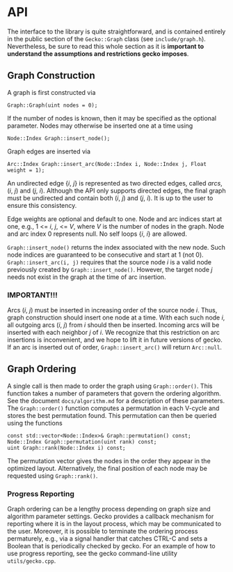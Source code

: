 API
===

The interface to the library is quite straightforward, and is
contained entirely in the public section of the `Gecko::Graph` class
(see `include/graph.h`).  Nevertheless, be sure to read this whole
section as it is **important to understand the assumptions and restrictions
gecko imposes**.

Graph Construction
------------------

A graph is first constructed via

    Graph::Graph(uint nodes = 0);

If the number of nodes is known, then it may be specified as the optional
parameter.  Nodes may otherwise be inserted one at a time using

    Node::Index Graph::insert_node();

Graph edges are inserted via

    Arc::Index Graph::insert_arc(Node::Index i, Node::Index j, Float weight = 1);

An undirected edge {*i*, *j*} is represented as two directed edges,
called *arcs*, (*i*, *j*) and (*j*, *i*).  Although the API only supports
directed edges, the final graph must be undirected and contain both (*i*, *j*)
and (*j*, *i*).  It is up to the user to ensure this consistency.

Edge weights are optional and default to one.  Node and arc indices start
at one, e.g., 1 <= *i*, *j*, <= *V*, where *V* is the number of nodes in the
graph.  Node and arc index 0 represents null.  No self loops {*i*, *i*} are
allowed.

`Graph::insert_node()` returns the index associated with the new node.  Such
node indices are guaranteed to be consecutive and start at 1 (not 0).
`Graph::insert_arc(i, j)` requires that the source node *i* is a valid node
previously created by `Graph::insert_node()`.  However, the target node *j*
needs not exist in the graph at the time of arc insertion.

### IMPORTANT!!!

Arcs (*i*, *j*) must be inserted in increasing order of the source node *i*.
Thus, graph construction should insert one node at a time.  With each such
node *i*, all outgoing arcs (*i*, *j*) from *i* should then be inserted.
Incoming arcs will be inserted with each neighbor *j* of *i*.  We recognize
that this restriction on arc insertions is inconvenient, and we hope to
lift it in future versions of gecko.  If an arc is inserted out of order,
`Graph::insert_arc()` will return `Arc::null`.


Graph Ordering
--------------

A single call is then made to order the graph using `Graph::order()`.
This function takes a number of parameters that govern the ordering
algorithm.  See the document `docs/algorithm.md` for a description of these
parameters.  The `Graph::order()` function computes a permutation in
each V-cycle and stores the best permutation found.  This permutation
can then be queried using the functions

    const std::vector<Node::Index>& Graph::permutation() const;
    Node::Index Graph::permutation(uint rank) const;
    uint Graph::rank(Node::Index i) const;

The permutation vector gives the nodes in the order they appear in the
optimized layout.  Alternatively, the final position of each node may be
requested using `Graph::rank()`.

### Progress Reporting

Graph ordering can be a lengthy process depending on graph size and algorithm
parameter settings.  Gecko provides a callback mechanism for reporting where
it is in the layout process, which may be communicated to the user.
Moreover, it is possible to terminate the ordering process permaturely, e.g.,
via a signal handler that catches CTRL-C and sets a Boolean that is
periodically checked by gecko.  For an example of how to use progress
reporting, see the gecko command-line utility `utils/gecko.cpp`.
